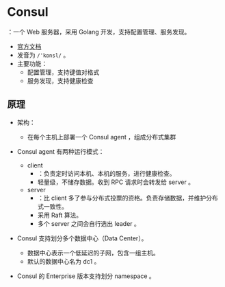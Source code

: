 # Consul

：一个 Web 服务器，采用 Golang 开发，支持配置管理、服务发现。
- [官方文档](https://www.consul.io/docs)
- 发音为 `/ˈkɒnsl/` 。
- 主要功能：
  - 配置管理，支持键值对格式
  - 服务发现，支持健康检查

## 原理

- 架构：
  - 在每个主机上部署一个 Consul agent ，组成分布式集群

- Consul agent 有两种运行模式：
  - client
    - ：负责定时访问本机、本机的服务，进行健康检查。
    - 轻量级，不储存数据。收到 RPC 请求时会转发给 server 。
  - server
    - ：比 client 多了参与分布式投票的资格。负责存储数据，并维护分布式一致性。
    - 采用 Raft 算法。
    - 多个 server 之间会自行选出 leader 。

- Consul 支持划分多个数据中心（Data Center）。
  - 数据中心表示一个低延迟的子网，包含一组主机。
  - 默认的数据中心名为 dc1 。

- Consul 的 Enterprise 版本支持划分 namespace 。
